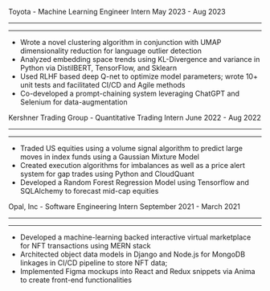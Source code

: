 
Toyota - Machine Learning Engineer Intern					    	                   May 2023 - Aug 2023
______________________________________________________________________________________________________________________
---
 - Wrote a novel clustering algorithm in conjunction with UMAP dimensionality reduction for language outlier detection
 - Analyzed embedding space trends using KL-Divergence and variance in Python via DistilBERT, TensorFlow, and Sklearn
 - Used RLHF based deep Q-net to optimize model parameters; wrote 10+ unit tests and facilitated CI/CD and Agile methods
 - Co-developed a prompt-chaining system leveraging ChatGPT and Selenium for data-augmentation
   
Kershner Trading Group - Quantitative Trading Intern					                   June 2022 - Aug 2022
_______________________________________________________________________________________________________________________
---
 - Traded US equities using a volume signal algorithm to predict large moves in index funds using a Gaussian Mixture Model
 - Created execution algorithms for imbalances as well as a price alert system for gap trades using Python and CloudQuant 
 - Developed a Random Forest Regression Model using Tensorflow and SQLAlchemy to forecast mid-cap equities

Opal, Inc - Software Engineering Intern 			     	     	           		    September 2021 - March 2021
_______________________________________________________________________________________________________________________
---
 - Developed a machine-learning backed interactive virtual marketplace for NFT transactions using MERN stack
 - Architected object data models in Django and Node.js for MongoDB linkages in CI/CD pipeline to store NFT data;
 - Implemented Figma mockups into React and Redux snippets via Anima to create front-end functionalities

